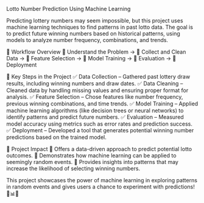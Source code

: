 Lotto Number Prediction Using Machine Learning

Predicting lottery numbers may seem impossible, but this project uses machine learning techniques to find patterns in past lotto data. The goal is to predict future winning numbers based on historical patterns, using models to analyze number frequency, combinations, and trends.

🔹 Workflow Overview
📌 Understand the Problem → 📌 Collect and Clean Data → 📌 Feature Selection → 📌 Model Training → 📌 Evaluation → 📌 Deployment

🔹 Key Steps in the Project
✅ Data Collection – Gathered past lottery draw results, including winning numbers and draw dates.
✅ Data Cleaning – Cleaned data by handling missing values and ensuring proper format for analysis.
✅ Feature Selection – Chose features like number frequency, previous winning combinations, and time trends.
✅ Model Training – Applied machine learning algorithms (like decision trees or neural networks) to identify patterns and predict future numbers.
✅ Evaluation – Measured model accuracy using metrics such as error rates and prediction success.
✅ Deployment – Developed a tool that generates potential winning number predictions based on the trained model.

🔹 Project Impact
🔹 Offers a data-driven approach to predict potential lotto outcomes.
🔹 Demonstrates how machine learning can be applied to seemingly random events.
🔹 Provides insights into patterns that may increase the likelihood of selecting winning numbers.

This project showcases the power of machine learning in exploring patterns in random events and gives users a chance to experiment with predictions! 🎰📊🤖
